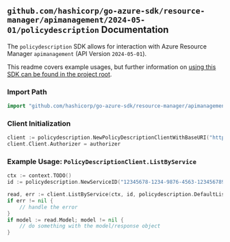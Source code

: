 
## `github.com/hashicorp/go-azure-sdk/resource-manager/apimanagement/2024-05-01/policydescription` Documentation

The `policydescription` SDK allows for interaction with Azure Resource Manager `apimanagement` (API Version `2024-05-01`).

This readme covers example usages, but further information on [using this SDK can be found in the project root](https://github.com/hashicorp/go-azure-sdk/tree/main/docs).

### Import Path

```go
import "github.com/hashicorp/go-azure-sdk/resource-manager/apimanagement/2024-05-01/policydescription"
```


### Client Initialization

```go
client := policydescription.NewPolicyDescriptionClientWithBaseURI("https://management.azure.com")
client.Client.Authorizer = authorizer
```


### Example Usage: `PolicyDescriptionClient.ListByService`

```go
ctx := context.TODO()
id := policydescription.NewServiceID("12345678-1234-9876-4563-123456789012", "example-resource-group", "serviceValue")

read, err := client.ListByService(ctx, id, policydescription.DefaultListByServiceOperationOptions())
if err != nil {
	// handle the error
}
if model := read.Model; model != nil {
	// do something with the model/response object
}
```
